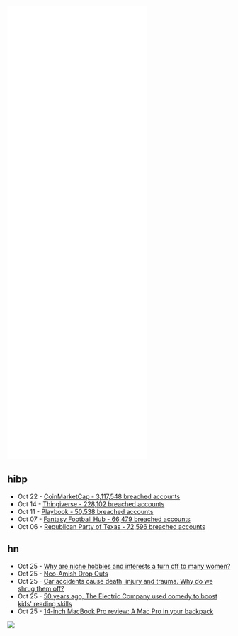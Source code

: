 ![Metrics](https://raw.githubusercontent.com/phixion/phixion/master/metrics.svg)

## hibp

<!--
for https://github.com/phixion/phixion/blob/main/.github/workflows/feeds.yml
-->
<!--START_SECTION:haveibeenpwnd-->
- Oct 22 - [CoinMarketCap - 3,117,548 breached accounts](https://haveibeenpwned.com/PwnedWebsites#CoinMarketCap)
- Oct 14 - [Thingiverse - 228,102 breached accounts](https://haveibeenpwned.com/PwnedWebsites#Thingiverse)
- Oct 11 - [Playbook - 50,538 breached accounts](https://haveibeenpwned.com/PwnedWebsites#Playbook)
- Oct 07 - [Fantasy Football Hub - 66,479 breached accounts](https://haveibeenpwned.com/PwnedWebsites#FantasyFootballHub)
- Oct 06 - [Republican Party of Texas - 72,596 breached accounts](https://haveibeenpwned.com/PwnedWebsites#RepublicanPartyOfTexas)
<!--END_SECTION:haveibeenpwnd-->

## hn

<!--
for https://github.com/phixion/phixion/blob/main/.github/workflows/feeds.yml
-->
<!--START_SECTION:hn-->
- Oct 25 - [Why are niche hobbies and interests a turn off to many women?](https://www.city-data.com/forum/relationships/949369-why-niche-hobbies-interests-turn-off.html)
- Oct 25 - [Neo-Amish Drop Outs](https://kk.org/)
- Oct 25 - [Car accidents cause death, injury and trauma. Why do we shrug them off?](https://www.nbcnews.com/think/opinion/car-accidents-cause-death-injury-trauma-why-do-we-shrug-ncna1282193)
- Oct 25 - [50 years ago, The Electric Company used comedy to boost kids' reading skills](https://text.npr.org/1048365940)
- Oct 25 - [14-inch MacBook Pro review: A Mac Pro in your backpack](https://sixcolors.com/post/2021/10/review-14-inch-macbook-pro-2021/)
<!--END_SECTION:hn-->

<!--
for https://yhype.me
-->
![](https://hit.yhype.me/github/profile?user_id=13013670)
